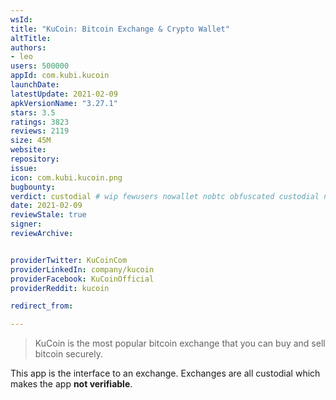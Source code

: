 ```yaml
---
wsId: 
title: "KuCoin: Bitcoin Exchange & Crypto Wallet"
altTitle: 
authors:
- leo
users: 500000
appId: com.kubi.kucoin
launchDate: 
latestUpdate: 2021-02-09
apkVersionName: "3.27.1"
stars: 3.5
ratings: 3823
reviews: 2119
size: 45M
website: 
repository: 
issue: 
icon: com.kubi.kucoin.png
bugbounty: 
verdict: custodial # wip fewusers nowallet nobtc obfuscated custodial nosource nonverifiable reproducible bounty defunct
date: 2021-02-09
reviewStale: true
signer: 
reviewArchive:


providerTwitter: KuCoinCom
providerLinkedIn: company/kucoin
providerFacebook: KuCoinOfficial
providerReddit: kucoin

redirect_from:

---
```



> KuCoin is the most popular bitcoin exchange that you can buy and sell bitcoin
  securely.

This app is the interface to an exchange. Exchanges are all custodial which
makes the app **not verifiable**.
